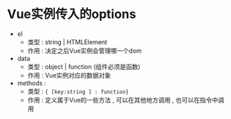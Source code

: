 # Vue实例传入的options

- el
  - 类型 : string | HTMLElement
  - 作用 : 决定之后Vue实例会管理哪一个dom
- data
  - 类型 : object | function (组件必须是函数)
  - 作用 : Vue实例对应的数据对象
- methods :
  - 类型 : `{ [key:string ] : function}`
  - 作用 : 定义属于Vue的一些方法 , 可以在其他地方调用 , 也可以在指令中调用
